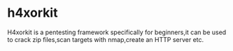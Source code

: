 # h4xorkit
H4xorkit is a pentesting framework specifically for beginners,it can be used to crack zip files,scan targets with nmap,create an HTTP server etc.
